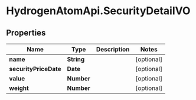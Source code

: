 # HydrogenAtomApi.SecurityDetailVO

## Properties
Name | Type | Description | Notes
------------ | ------------- | ------------- | -------------
**name** | **String** |  | [optional] 
**securityPriceDate** | **Date** |  | [optional] 
**value** | **Number** |  | [optional] 
**weight** | **Number** |  | [optional] 


